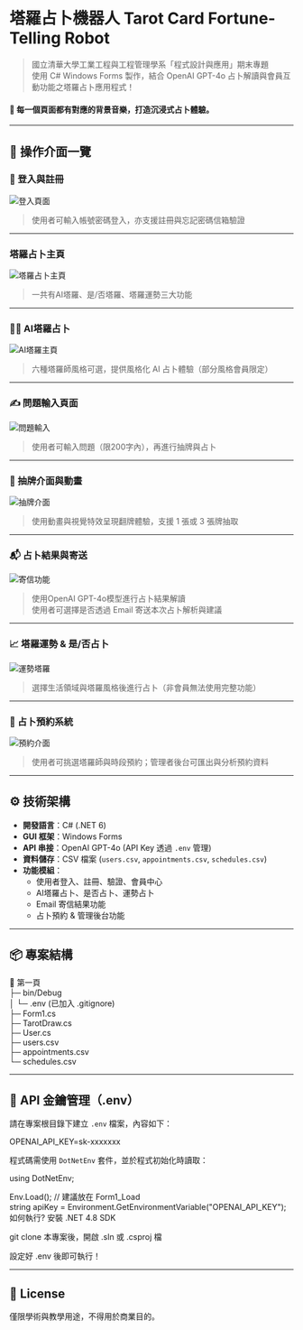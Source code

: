 #  塔羅占卜機器人 Tarot Card Fortune-Telling Robot

> 國立清華大學工業工程與工程管理學系「程式設計與應用」期末專題  
> 使用 C# Windows Forms 製作，結合 OpenAI GPT-4o 占卜解讀與會員互動功能之塔羅占卜應用程式！  
#### 🎵 每一個頁面都有對應的背景音樂，打造沉浸式占卜體驗。
---

## 📸 操作介面一覽

### 🔐 登入與註冊

![登入頁面](./登入會員.png)  
> 使用者可輸入帳號密碼登入，亦支援註冊與忘記密碼信箱驗證

---

### 塔羅占卜主頁

![塔羅占卜主頁](./主頁.png)  
> 一共有AI塔羅、是/否塔羅、塔羅運勢三大功能

---

### 🧙‍♀️ AI塔羅占卜

![AI塔羅主頁](./AI塔羅.png)  
> 六種塔羅師風格可選，提供風格化 AI 占卜體驗（部分風格會員限定）

---

### ✍️ 問題輸入頁面

![問題輸入](./輸入問題.png)  
> 使用者可輸入問題（限200字內），再進行抽牌與占卜

---

### 🎴 抽牌介面與動畫

![抽牌介面](./抽牌.png)  
> 使用動畫與視覺特效呈現翻牌體驗，支援 1 張或 3 張牌抽取

---

### 📬 占卜結果與寄送

![寄信功能](./模型回應.png)  
> 使用OpenAI GPT-4o模型進行占卜結果解讀  
> 使用者可選擇是否透過 Email 寄送本次占卜解析與建議

---

### 📈 塔羅運勢 & 是/否占卜

![運勢塔羅](./塔羅運勢.png)  
> 選擇生活領域與塔羅風格後進行占卜（非會員無法使用完整功能）

---

### 📅 占卜預約系統

![預約介面](./預約占卜師.png)  
> 使用者可挑選塔羅師與時段預約；管理者後台可匯出與分析預約資料

---

## ⚙️ 技術架構

- **開發語言**：C# (.NET 6)
- **GUI 框架**：Windows Forms
- **API 串接**：OpenAI GPT-4o (API Key 透過 `.env` 管理)
- **資料儲存**：CSV 檔案 (`users.csv`, `appointments.csv`, `schedules.csv`)
- **功能模組**：
  - 使用者登入、註冊、驗證、會員中心
  - AI塔羅占卜、是否占卜、運勢占卜
  - Email 寄信結果功能
  - 占卜預約 & 管理後台功能

---

## 📦 專案結構

📁 第一頁  
├─ bin/Debug  
│ └─ .env (已加入 .gitignore)  
├─ Form1.cs  
├─ TarotDraw.cs  
├─ User.cs  
├─ users.csv  
├─ appointments.csv  
└─ schedules.csv  

---

## 🔐 API 金鑰管理（.env）

請在專案根目錄下建立 `.env` 檔案，內容如下：

OPENAI_API_KEY=sk-xxxxxxx


程式碼需使用 `DotNetEnv` 套件，並於程式初始化時讀取：


using DotNetEnv;

Env.Load(); // 建議放在 Form1_Load  
string apiKey = Environment.GetEnvironmentVariable("OPENAI_API_KEY");  
如何執行?
安裝 .NET 4.8 SDK

git clone 本專案後，開啟 .sln 或 .csproj 檔

設定好 .env 後即可執行！

---

## 📝 License
僅限學術與教學用途，不得用於商業目的。
